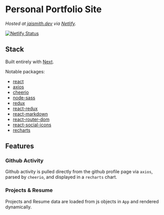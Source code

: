 # Personal Portfolio Site

_Hosted at [jaismith.dev](https://jaismith.dev) via [Netlify](https://www.netlify.com)._

[![Netlify Status](https://api.netlify.com/api/v1/badges/1f441df9-c49d-435a-9bae-79a26b8c87bd/deploy-status)](https://app.netlify.com/sites/jaismith-dev/deploys)

## Stack

Built entirely with [Next](https://nextjs.org).

Notable packages:
- [react](https://reactjs.org/)
- [axios](https://www.npmjs.com/package/axios)
- [cheerio](https://www.npmjs.com/package/cheerio)
- [node-sass](https://www.npmjs.com/package/node-sass)
- [redux](https://www.npmjs.com/package/redux)
- [react-redux](https://www.npmjs.com/package/react-redux)
- [react-markdown](https://www.npmjs.com/package/react-markdown)
- [react-router-dom](https://www.npmjs.com/package/react-router-dom)
- [react-social-icons](https://www.npmjs.com/package/react-social-icons)
- [recharts](https://www.npmjs.com/package/recharts)

## Features

### Github Activity

Github activity is pulled directly from the github profile page via `axios`, parsed by `cheerio`, and displayed in a `recharts` chart.

### Projects & Resume

Projects and Resume data are loaded from js objects in `App` and rendered dynamically.

